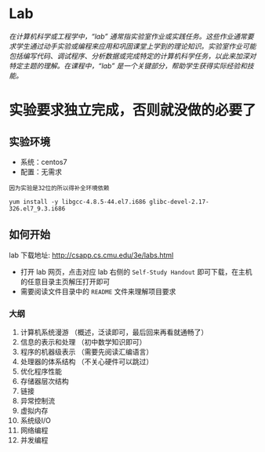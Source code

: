 # Lab

*在计算机科学或工程学中，“lab” 通常指实验室作业或实践任务。这些作业通常要求学生通过动手实验或编程来应用和巩固课堂上学到的理论知识。实验室作业可能包括编写代码、调试程序、分析数据或完成特定的计算机科学任务，以此来加深对特定主题的理解。在课程中，“lab” 是一个关键部分，帮助学生获得实际经验和技能。*

# 实验要求独立完成，否则就没做的必要了

## 实验环境

- 系统：centos7
- 配置：无需求

```shell
因为实验是32位的所以得补全环境依赖

yum install -y libgcc-4.8.5-44.el7.i686 glibc-devel-2.17-326.el7_9.3.i686
```

## 如何开始

lab 下载地址:
http://csapp.cs.cmu.edu/3e/labs.html



- 打开 lab 网页，点击对应 lab 右侧的 `Self-Study Handout` 即可下载，在主机的任意目录主页解压打开即可
- 需要阅读文件目录中的 `README` 文件来理解项目要求


### 大纲

1. 计算机系统漫游  （概述，泛读即可，最后回来再看就通畅了）
2. 信息的表示和处理 （初中数学知识即可）
3. 程序的机器级表示 （需要先阅读汇编语言）
4. 处理器的体系结构 （不关心硬件可以跳过）
5. 优化程序性能
6. 存储器层次结构
7. 链接
8. 异常控制流
9. 虚拟内存
10. 系统级I/O
11. 网络编程
12. 并发编程